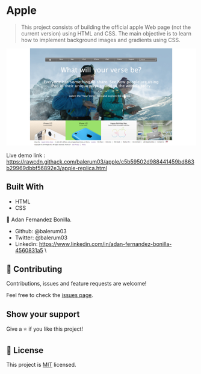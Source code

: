 # Apple

> This project consists of building the official apple Web page (not the current version) using HTML and CSS. The main objective is to learn how to implement background images and gradients using CSS.

![screenshot](images/screen-shot.png)

Live demo link : https://rawcdn.githack.com/balerum03/apple/c5b59502d988441459bd863b29969dbbf56892e3/apple-replica.html

## Built With

- HTML
- CSS

👤 Adan Fernandez Bonilla.

- Github: @balerum03
- Twitter: @balerum03
- Linkedin: https://www.linkedin.com/in/adan-fernandez-bonilla-4560831a5                                          \

## 🤝 Contributing

Contributions, issues and feature requests are welcome!

Feel free to check the [issues page](https://github.com/balerum03/apple/issues).

## Show your support

Give a ⭐️ if you like this project!

## 📝 License

This project is [MIT](lic.url) licensed.
